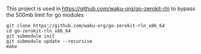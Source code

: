 This project is used in https://github.com/waku-org/go-zerokit-rln to bypass the 500mb limit for go modules
```
git clone https://github.com/waku-org/go-zerokit-rln_x86_64
cd go-zerokit-rln_x86_64
git submodule init
git submodule update --recursive
make
```
